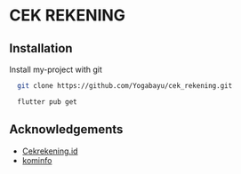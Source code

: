# CEK REKENING

## Installation

Install my-project with git

```bash
  git clone https://github.com/Yogabayu/cek_rekening.git

  flutter pub get
```

## Acknowledgements

- [Cekrekening.id](https://cekrekening.id)
- [kominfo](https://kominfo.go.id)
